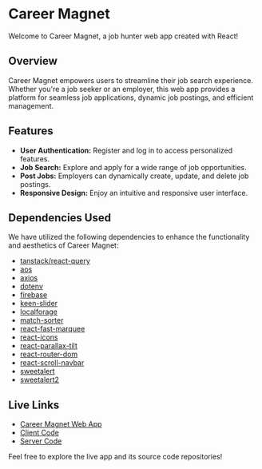 # Career Magnet

Welcome to Career Magnet, a job hunter web app created with React!

## Overview

Career Magnet empowers users to streamline their job search experience. Whether you're a job seeker or an employer, this web app provides a platform for seamless job applications, dynamic job postings, and efficient management.

## Features

- **User Authentication:** Register and log in to access personalized features.
- **Job Search:** Explore and apply for a wide range of job opportunities.
- **Post Jobs:** Employers can dynamically create, update, and delete job postings.
- **Responsive Design:** Enjoy an intuitive and responsive user interface.

## Dependencies Used

We have utilized the following dependencies to enhance the functionality and aesthetics of Career Magnet:

- [tanstack/react-query](https://react-query.tanstack.com/)
- [aos](https://michalsnik.github.io/aos/)
- [axios](https://axios-http.com/)
- [dotenv](https://github.com/motdotla/dotenv)
- [firebase](https://firebase.google.com/)
- [keen-slider](https://keen-slider.io/)
- [localforage](https://localforage.github.io/localForage/)
- [match-sorter](https://github.com/kentcdodds/match-sorter)
- [react-fast-marquee](https://github.com/andrepolischuk/react-fast-marquee)
- [react-icons](https://react-icons.github.io/react-icons/)
- [react-parallax-tilt](https://www.npmjs.com/package/react-parallax-tilt)
- [react-router-dom](https://reactrouter.com/web/guides/quick-start)
- [react-scroll-navbar](https://www.npmjs.com/package/react-scroll-navbar)
- [sweetalert](https://sweetalert.js.org/)
- [sweetalert2](https://sweetalert2.github.io/)
  
## Live Links

- [Career Magnet Web App](https://career-magnet.web.app/)
- [Client Code](https://github.com/rafikulislam775/career-magnet-client)
- [Server Code](https://github.com/rafikulislam775/career-magnet-server)

Feel free to explore the live app and its source code repositories!

